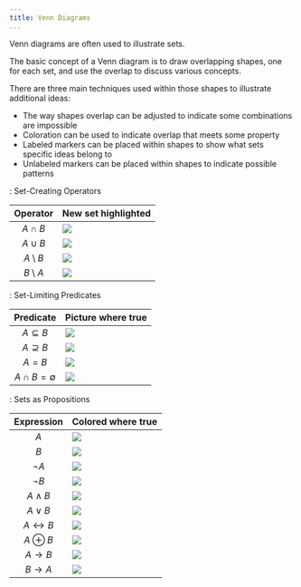 ```yaml
---
title: Venn Diagrams
...
```


Venn diagrams are often used to illustrate sets.

The basic concept of a Venn diagram is to draw overlapping shapes,
one for each set, and use the overlap to discuss various concepts.

There are three main techniques used within those shapes to illustrate additional ideas:

- The way shapes overlap can be adjusted to indicate some combinations are impossible
- Coloration can be used to indicate overlap that meets some property
- Labeled markers can be placed within shapes to show what sets specific ideas belong to
- Unlabeled markers can be placed within shapes to indicate possible patterns


: Set-Creating Operators

|Operator|New set highlighted|
|:------:|:------------------|
|$A \cap B$| ![](files/venn-cap.svg) |
|$A \cup B$| ![](files/venn-cup.svg) |
|$A \setminus B$| ![](files/venn-A-B.svg) |
|$B \setminus A$| ![](files/venn-B-A.svg) |


: Set-Limiting Predicates

|Predicate|Picture where true|
|:------:|:------------------|
|$A \subseteq B$| ![](files/venn-AsubB.svg) |
|$A \supseteq B$| ![](files/venn-AsupB.svg) |
|$A = B$| ![](files/venn-same.svg) |
|$A \cap B = \emptyset$| ![](files/venn-disjoint.svg) |


: Sets as Propositions

|Expression|Colored where true|
|:--------:|:------------------|
|$A$| ![](files/venn-A.svg) |
|$B$| ![](files/venn-B.svg) |
|$\lnot A$| ![](files/venn-nA.svg) |
|$\lnot B$| ![](files/venn-nB.svg) |
|$A \land B$| ![](files/venn-cap.svg) |
|$A \lor B$| ![](files/venn-cup.svg) |
|$A \leftrightarrow B$| ![](files/venn-eq.svg) |
|$A \oplus B$| ![](files/venn-xor.svg) |
|$A \rightarrow B$| ![](files/venn-AiB.svg) |
|$B \rightarrow A$| ![](files/venn-BiA.svg) |
